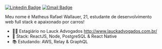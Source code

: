 [![Linkedin Badge](https://img.shields.io/badge/-LinkedIn-blue?style=for-the-badge&logo=Linkedin&logoColor=white&link=https://www.linkedin.com/in/lucas-bittencourt/)](https://www.linkedin.com/in/lucas-bittencourt/)
[![Gmail Badge](https://img.shields.io/badge/-Gmail-c14438?style=for-the-badge&logo=Gmail&logoColor=white&link=mailto:lucasgdbittencourt@gmail.com)](mailto:lucasgdbittencourt@gmail.com)

Meu nome é Matheus Rafael Wallauer, 21, estudante de desenvolvimento web full stack e apaixonado por carros!

- :office_worker: Estagiário no Lauck Advogados http://www.lauckadvogados.com.br/
- :blue_heart: Stack: ReactJS, Node, PostgreSQL & React Native
- :books: Estudando: AWS, Relay & GraphQL 
